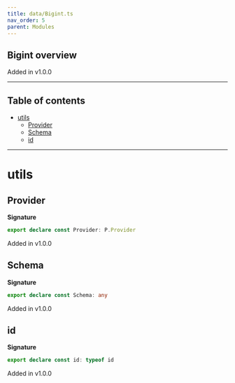 ```yaml
---
title: data/Bigint.ts
nav_order: 5
parent: Modules
---
```


## Bigint overview

Added in v1.0.0

---

<h2 class="text-delta">Table of contents</h2>

- [utils](#utils)
  - [Provider](#provider)
  - [Schema](#schema)
  - [id](#id)

---

# utils

## Provider

**Signature**

```ts
export declare const Provider: P.Provider
```

Added in v1.0.0

## Schema

**Signature**

```ts
export declare const Schema: any
```

Added in v1.0.0

## id

**Signature**

```ts
export declare const id: typeof id
```

Added in v1.0.0
